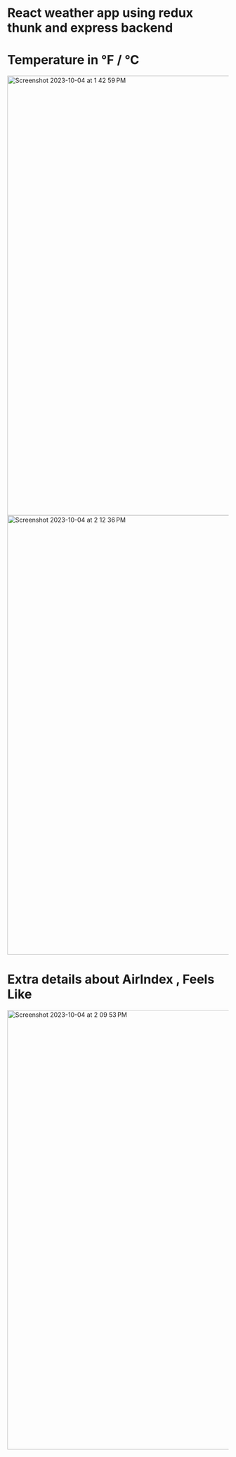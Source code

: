 # React weather app using redux thunk and express backend
# Temperature in &deg;F / &deg;C
<img width="1000" alt="Screenshot 2023-10-04 at 1 42 59 PM" src="https://github.com/samiksha12/weather-app/assets/21308981/cf749852-94be-4ee8-8683-60186cf0267c">
<img width="1000" alt="Screenshot 2023-10-04 at 2 12 36 PM" src="https://github.com/samiksha12/weather-app/assets/21308981/008ee94a-f5ac-4e08-a523-4f6c9aef4b52">

# Extra details about AirIndex , Feels Like 
<img width="1000" alt="Screenshot 2023-10-04 at 2 09 53 PM" src="https://github.com/samiksha12/weather-app/assets/21308981/37051e49-d110-4a34-80f0-ec34ab9f47d6">
